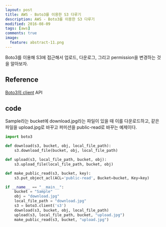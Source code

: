 ```yaml
---
layout: post
title: AWS - Boto3를 이용한 S3 다루기 
description: AWS - Boto3를 이용한 S3 다루기 
modified: 2016-08-09
tags: [aws]
comments: true
image:
  feature: abstract-11.png
---
```

Boto3를 이용해 S3에 접근해서 업로드, 다운로그, 그리고 permission을 변경하는 것을 알아보자. 

## Reference

[Boto3의 client](http://boto3.readthedocs.io/en/latest/reference/services/s3.html#client) API

## code

Sample라는 bucket에 download.jpg라는 파일이 있을 때 이를 다운로드하고, 같은 파일을 upload.jpg로 바꾸고 퍼미션을 public-read로 바꾸는 예제이다. 


```python
import boto3

def download(s3, bucket, obj, local_file_path):
    s3.download_file(bucket, obj, local_file_path)

def upload(s3, local_file_path, bucket, obj):
    s3.upload_file(local_file_path, bucket, obj)

def make_public_read(s3, bucket, key):
    s3.put_object_acl(ACL='public-read', Bucket=bucket, Key=key)

if __name__ == "__main__":
    bucket = "Sample"
    obj = "download.jpg"
    local_file_path = "download.jpg"
    s3 = boto3.client('s3')
    download(s3, bucket, obj, local_file_path)
    upload(s3, local_file_path, bucket, "upload.jpg")
    make_public_read(s3, bucket, "upload.jpg")

```
